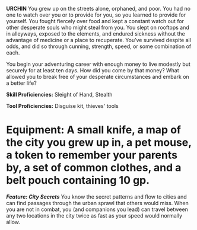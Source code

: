 __**URCHIN**__
You grew up on the streets alone, orphaned, and poor. You had no one to watch over you or to provide for you, so you learned to provide for yourself. You fought fiercely over food and kept a constant watch out for other desperate souls who might steal from you. You slept on rooftops and in alleyways, exposed to the elements, and endured sickness without the advantage of medicine or a place to recuperate. You’ve survived despite all odds, and did so through cunning, strength, speed, or some combination of each.

You begin your adventuring career with enough money to live modestly but securely for at least ten days. How did you come by that money? What allowed you to break free of your desperate circumstances and embark on a better life?

**Skill Proficiencies:** Sleight of Hand, Stealth

**Tool Proficiencies:** Disguise kit, thieves' tools

**Equipment:** A small knife, a map of the city you grew up in, a pet mouse, a token to remember your parents by, a set of common clothes, and a belt pouch containing 10 gp.
=== 
***Feature: City Secrets***
You know the secret patterns and flow to cities and can find passages through the urban sprawl that others would miss. When you are not in combat, you (and companions you lead) can travel between any two locations in the city twice as fast as your speed would normally allow.